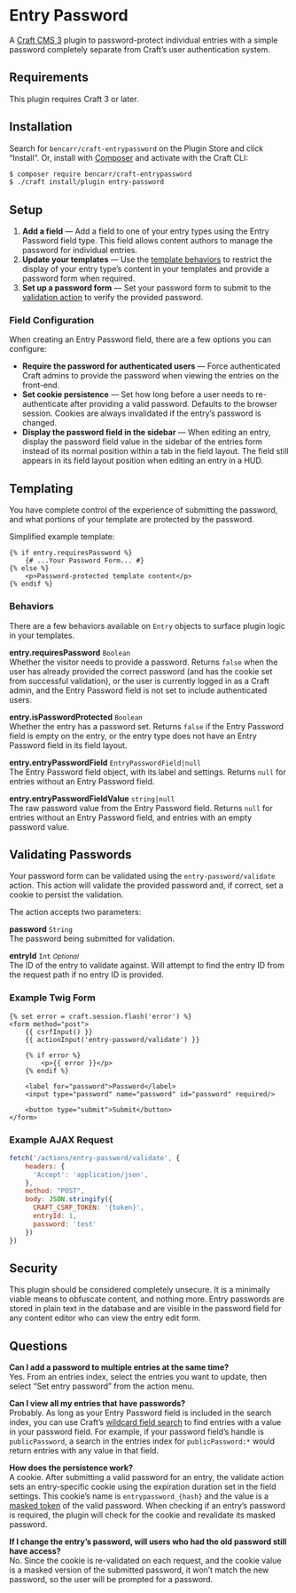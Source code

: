 # Entry Password

A [Craft CMS 3](https://docs.craftcms.com/v3/) plugin to password-protect individual entries with a simple password completely separate from Craft’s user authentication system. 

## Requirements

This plugin requires Craft 3 or later.

## Installation

Search for `bencarr/craft-entrypassword` on the Plugin Store and click “Install”. Or, install with [Composer](https://getcomposer.org) and activate with the Craft CLI:

```bash
$ composer require bencarr/craft-entrypassword
$ ./craft install/plugin entry-password
```

## Setup

1. **Add a field** — Add a field to one of your entry types using the Entry Password field type. This field allows content authors to manage the password for individual entries.
2. **Update your templates** — Use the [template behaviors](#behaviors) to restrict the display of your entry type’s content in your templates and provide a password form when required. 
3. **Set up a password form** — Set your password form to submit to the [validation action](#validating-passwords) to verify the provided password.

### Field Configuration

When creating an Entry Password field, there are a few options you can configure:

* **Require the password for authenticated users** — Force authenticated Craft admins to provide the password when viewing the entries on the front-end.
* **Set cookie persistence** — Set how long before a user needs to re-authenticate after providing a valid password. Defaults to the browser session. Cookies are always invalidated if the entry’s password is changed.
* **Display the password field in the sidebar** — When editing an entry, display the password field value in the sidebar of the entries form instead of its normal position within a tab in the field layout. The field still appears in its field layout position when editing an entry in a HUD.

## Templating

You have complete control of the experience of submitting the password, and what portions of your template are protected by the password.

Simplified example template:
```twig
{% if entry.requiresPassword %}
    {# ...Your Password Form... #}
{% else %}
    <p>Password-protected template content</p>
{% endif %}
```

### Behaviors

There are a few behaviors available on `Entry` objects to surface plugin logic in your templates.

**entry.requiresPassword** `Boolean`<br>
Whether the visitor needs to provide a password. Returns `false` when the user has already provided the correct password (and has the cookie set from successful validation), or the user is currently logged in as a Craft admin, and the Entry Password field is not set to include authenticated users.

**entry.isPasswordProtected** `Boolean`<br>
Whether the entry has a password set. Returns `false` if the Entry Password field is empty on the entry, or the entry type does not have an Entry Password field in its field layout.

**entry.entryPasswordField** `EntryPasswordField|null`<br>
The Entry Password field object, with its label and settings. Returns `null` for entries without an Entry Password field.

**entry.entryPasswordFieldValue** `string|null`<br>
The raw password value from the Entry Password field. Returns `null` for entries without an Entry Password field, and entries with an empty password value. 

## Validating Passwords

Your password form can be validated using the `entry-password/validate` action. This action will validate the provided password and, if correct, set a cookie to persist the validation. 

The action accepts two parameters:

**password** `String`<br>
The password being submitted for validation.

**entryId** `Int` <small>_Optional_</small><br>
The ID of the entry to validate against. Will attempt to find the entry ID from the request path if no entry ID is provided. 

### Example Twig Form
```twig
{% set error = craft.session.flash('error') %}
<form method="post">
    {{ csrfInput() }}
    {{ actionInput('entry-password/validate') }}

    {% if error %}
        <p>{{ error }}</p>
    {% endif %}

    <label for="password">Password</label>
    <input type="password" name="password" id="password" required/>

    <button type="submit">Submit</button>
</form>
```

### Example AJAX Request
```javascript
fetch('/actions/entry-password/validate', {
    headers: {
      'Accept': 'application/json',
    },
    method: "POST", 
    body: JSON.stringify({
      CRAFT_CSRF_TOKEN: '{token}',
      entryId: 1,
      password: 'test'
    })
})
```

## Security

This plugin should be considered completely unsecure. It is a minimally viable means to obfuscate content, and nothing more. Entry passwords are stored in plain text in the database and are visible in the password field for any content editor who can view the entry edit form. 

## Questions

**Can I add a password to multiple entries at the same time?**<br>
Yes. From an entries index, select the entries you want to update, then select “Set entry password” from the action menu.

**Can I view all my entries that have passwords?**<br>
Probably. As long as your Entry Password field is included in the search index, you can use Craft’s [wildcard field search](https://docs.craftcms.com/v3/searching.html) to find entries with a value in your password field. For example, if your password field’s handle is `publicPassword`, a search in the entries index for `publicPassword:*` would return entries with any value in that field.

**How does the persistence work?**<br>
A cookie. After submitting a valid password for an entry, the validate action sets an entry-specific cookie using the expiration duration set in the field settings. This cookie’s name is `entrypassword_{hash}` and the value is a [masked token](https://www.yiiframework.com/doc/api/2.0/yii-base-security#maskToken()-detail) of the valid password. When checking if an entry’s password is required, the plugin will check for the cookie and revalidate its masked password.

**If I change the entry’s password, will users who had the old password still have access?**<br>
No. Since the cookie is re-validated on each request, and the cookie value is a masked version of the submitted password, it won’t match the new password, so the user will be prompted for a password.

